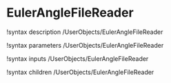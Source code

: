 <!-- MOOSE Documentation Stub: Remove this when content is added. -->

# EulerAngleFileReader
!syntax description /UserObjects/EulerAngleFileReader

!syntax parameters /UserObjects/EulerAngleFileReader

!syntax inputs /UserObjects/EulerAngleFileReader

!syntax children /UserObjects/EulerAngleFileReader
